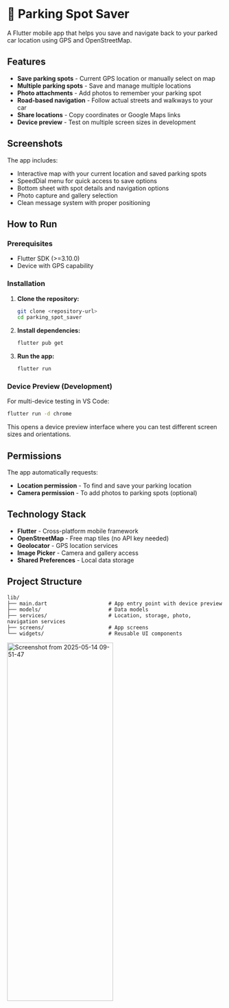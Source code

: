 # 🚗 Parking Spot Saver

A Flutter mobile app that helps you save and navigate back to your parked car location using GPS and OpenStreetMap.

## Features

- **Save parking spots** - Current GPS location or manually select on map
- **Multiple parking spots** - Save and manage multiple locations
- **Photo attachments** - Add photos to remember your parking spot
- **Road-based navigation** - Follow actual streets and walkways to your car
- **Share locations** - Copy coordinates or Google Maps links
- **Device preview** - Test on multiple screen sizes in development

## Screenshots

The app includes:
- Interactive map with your current location and saved parking spots
- SpeedDial menu for quick access to save options
- Bottom sheet with spot details and navigation options
- Photo capture and gallery selection
- Clean message system with proper positioning

## How to Run

### Prerequisites
- Flutter SDK (>=3.10.0)
- Device with GPS capability

### Installation

1. **Clone the repository:**
   ```bash
   git clone <repository-url>
   cd parking_spot_saver
   ```

2. **Install dependencies:**
   ```bash
   flutter pub get
   ```

3. **Run the app:**
   ```bash
   flutter run
   ```

### Device Preview (Development)

For multi-device testing in VS Code:
```bash
flutter run -d chrome
```
This opens a device preview interface where you can test different screen sizes and orientations.

## Permissions

The app automatically requests:
- **Location permission** - To find and save your parking location
- **Camera permission** - To add photos to parking spots (optional)

## Technology Stack

- **Flutter** - Cross-platform mobile framework
- **OpenStreetMap** - Free map tiles (no API key needed)
- **Geolocator** - GPS location services
- **Image Picker** - Camera and gallery access
- **Shared Preferences** - Local data storage

## Project Structure

```
lib/
├── main.dart                    # App entry point with device preview
├── models/                      # Data models
├── services/                    # Location, storage, photo, navigation services
├── screens/                     # App screens
└── widgets/                     # Reusable UI components
```
<img width="247" height="836" alt="Screenshot from 2025-05-14 09-51-47" src="https://github.com/user-attachments/assets/68fdefd1-53a3-4c41-8635-2e124ecd67c7" />

